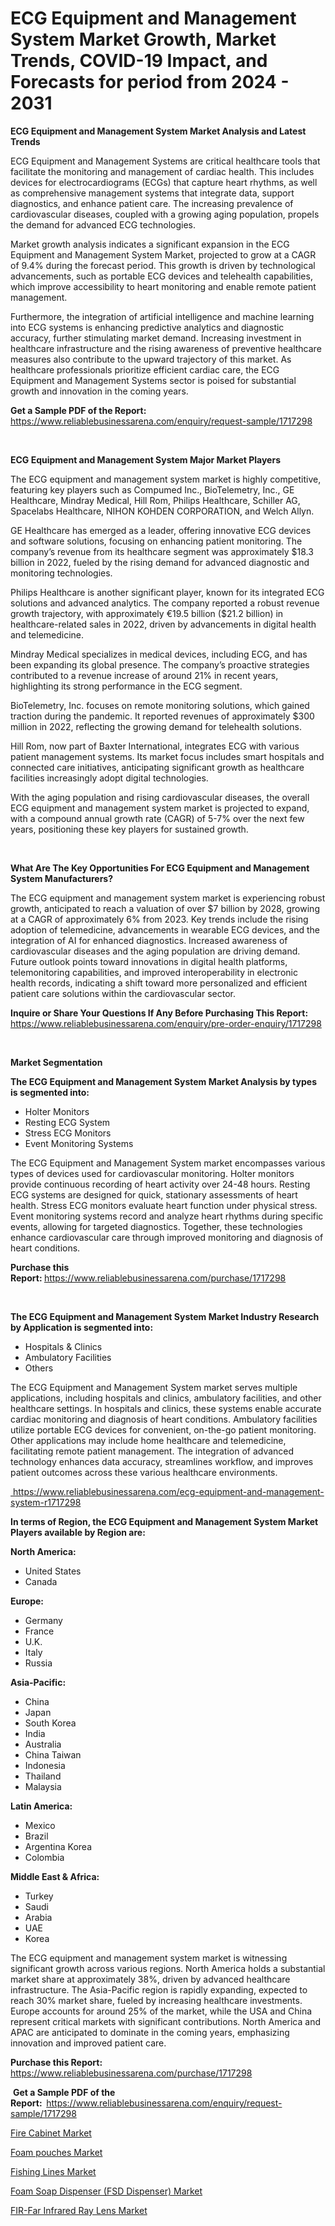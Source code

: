 <p><h1>ECG Equipment and Management System Market Growth, Market Trends, COVID-19 Impact, and Forecasts for period from 2024 - 2031</h1></p><p><strong>ECG Equipment and Management System Market Analysis and Latest Trends</strong></p>
<p><p>ECG Equipment and Management Systems are critical healthcare tools that facilitate the monitoring and management of cardiac health. This includes devices for electrocardiograms (ECGs) that capture heart rhythms, as well as comprehensive management systems that integrate data, support diagnostics, and enhance patient care. The increasing prevalence of cardiovascular diseases, coupled with a growing aging population, propels the demand for advanced ECG technologies.</p><p>Market growth analysis indicates a significant expansion in the ECG Equipment and Management System Market, projected to grow at a CAGR of 9.4% during the forecast period. This growth is driven by technological advancements, such as portable ECG devices and telehealth capabilities, which improve accessibility to heart monitoring and enable remote patient management.</p><p>Furthermore, the integration of artificial intelligence and machine learning into ECG systems is enhancing predictive analytics and diagnostic accuracy, further stimulating market demand. Increasing investment in healthcare infrastructure and the rising awareness of preventive healthcare measures also contribute to the upward trajectory of this market. As healthcare professionals prioritize efficient cardiac care, the ECG Equipment and Management Systems sector is poised for substantial growth and innovation in the coming years.</p></p>
<p><strong>Get a Sample PDF of the Report:&nbsp;</strong> <a href="https://www.reliablebusinessarena.com/enquiry/request-sample/1717298?utm_campaign=1332&utm_medium=2&utm_source=Github&utm_content=ia&utm_term=14102024&utm_id=ecg-equipment-and-management-system">https://www.reliablebusinessarena.com/enquiry/request-sample/1717298</a></p>
<p>&nbsp;</p>
<p><strong>ECG Equipment and Management System Major Market Players</strong></p>
<p><p>The ECG equipment and management system market is highly competitive, featuring key players such as Compumed Inc., BioTelemetry, Inc., GE Healthcare, Mindray Medical, Hill Rom, Philips Healthcare, Schiller AG, Spacelabs Healthcare, NIHON KOHDEN CORPORATION, and Welch Allyn. </p><p>GE Healthcare has emerged as a leader, offering innovative ECG devices and software solutions, focusing on enhancing patient monitoring. The company’s revenue from its healthcare segment was approximately $18.3 billion in 2022, fueled by the rising demand for advanced diagnostic and monitoring technologies.</p><p>Philips Healthcare is another significant player, known for its integrated ECG solutions and advanced analytics. The company reported a robust revenue growth trajectory, with approximately €19.5 billion ($21.2 billion) in healthcare-related sales in 2022, driven by advancements in digital health and telemedicine.</p><p>Mindray Medical specializes in medical devices, including ECG, and has been expanding its global presence. The company’s proactive strategies contributed to a revenue increase of around 21% in recent years, highlighting its strong performance in the ECG segment. </p><p>BioTelemetry, Inc. focuses on remote monitoring solutions, which gained traction during the pandemic. It reported revenues of approximately $300 million in 2022, reflecting the growing demand for telehealth solutions.</p><p>Hill Rom, now part of Baxter International, integrates ECG with various patient management systems. Its market focus includes smart hospitals and connected care initiatives, anticipating significant growth as healthcare facilities increasingly adopt digital technologies. </p><p>With the aging population and rising cardiovascular diseases, the overall ECG equipment and management system market is projected to expand, with a compound annual growth rate (CAGR) of 5-7% over the next few years, positioning these key players for sustained growth.</p></p>
<p>&nbsp;</p>
<p><strong>What Are The Key Opportunities For ECG Equipment and Management System Manufacturers?</strong></p>
<p><p>The ECG equipment and management system market is experiencing robust growth, anticipated to reach a valuation of over $7 billion by 2028, growing at a CAGR of approximately 6% from 2023. Key trends include the rising adoption of telemedicine, advancements in wearable ECG devices, and the integration of AI for enhanced diagnostics. Increased awareness of cardiovascular diseases and the aging population are driving demand. Future outlook points toward innovations in digital health platforms, telemonitoring capabilities, and improved interoperability in electronic health records, indicating a shift toward more personalized and efficient patient care solutions within the cardiovascular sector.</p></p>
<p><strong>Inquire or Share Your Questions If Any Before Purchasing This Report:</strong> <a href="https://www.reliablebusinessarena.com/enquiry/pre-order-enquiry/1717298?utm_campaign=1332&utm_medium=2&utm_source=Github&utm_content=ia&utm_term=14102024&utm_id=ecg-equipment-and-management-system">https://www.reliablebusinessarena.com/enquiry/pre-order-enquiry/1717298</a></p>
<p>&nbsp;</p>
<p><strong>Market Segmentation</strong></p>
<p><strong>The ECG Equipment and Management System Market Analysis by types is segmented into:</strong></p>
<p><ul><li>Holter Monitors</li><li>Resting ECG System</li><li>Stress ECG Monitors</li><li>Event Monitoring Systems</li></ul></p>
<p><p>The ECG Equipment and Management System market encompasses various types of devices used for cardiovascular monitoring. Holter monitors provide continuous recording of heart activity over 24-48 hours. Resting ECG systems are designed for quick, stationary assessments of heart health. Stress ECG monitors evaluate heart function under physical stress. Event monitoring systems record and analyze heart rhythms during specific events, allowing for targeted diagnostics. Together, these technologies enhance cardiovascular care through improved monitoring and diagnosis of heart conditions.</p></p>
<p><strong>Purchase this Report:&nbsp;</strong><a href="https://www.reliablebusinessarena.com/purchase/1717298?utm_campaign=1332&utm_medium=2&utm_source=Github&utm_content=ia&utm_term=14102024&utm_id=ecg-equipment-and-management-system">https://www.reliablebusinessarena.com/purchase/1717298</a></p>
<p>&nbsp;</p>
<p><strong>The ECG Equipment and Management System Market Industry Research by Application is segmented into:</strong></p>
<p><ul><li>Hospitals & Clinics</li><li>Ambulatory Facilities</li><li>Others</li></ul></p>
<p><p>The ECG Equipment and Management System market serves multiple applications, including hospitals and clinics, ambulatory facilities, and other healthcare settings. In hospitals and clinics, these systems enable accurate cardiac monitoring and diagnosis of heart conditions. Ambulatory facilities utilize portable ECG devices for convenient, on-the-go patient monitoring. Other applications may include home healthcare and telemedicine, facilitating remote patient management. The integration of advanced technology enhances data accuracy, streamlines workflow, and improves patient outcomes across these various healthcare environments.</p></p>
<p><a href="https://www.reliablebusinessarena.com/ecg-equipment-and-management-system-r1717298?utm_campaign=1332&utm_medium=2&utm_source=Github&utm_content=ia&utm_term=14102024&utm_id=ecg-equipment-and-management-system">&nbsp;https://www.reliablebusinessarena.com/ecg-equipment-and-management-system-r1717298</a></p>
<p><strong>In terms of Region, the ECG Equipment and Management System Market Players available by Region are:</strong></p>
<p>
    <p> <strong> North America: </strong>
        <ul>
            <li>United States</li>
            <li>Canada</li>
        </ul>
        </p> 
    <p> <strong> Europe: </strong>
        <ul>
            <li>Germany</li>
            <li>France</li>
            <li>U.K.</li>
            <li>Italy</li>
            <li>Russia</li>
        </ul>
        </p> 
    <p> <strong> Asia-Pacific: </strong>
        <ul>
            <li>China</li>
            <li>Japan</li>
            <li>South Korea</li>
            <li>India</li>
            <li>Australia</li>
            <li>China Taiwan</li>
            <li>Indonesia</li>
            <li>Thailand</li>
            <li>Malaysia</li>
        </ul>
        </p> 
    <p> <strong> Latin America: </strong>
        <ul>
            <li>Mexico</li>
            <li>Brazil</li>
            <li>Argentina Korea</li>
            <li>Colombia</li>
        </ul>
        </p> 
    <p> <strong> Middle East & Africa: </strong>
        <ul>
            <li>Turkey</li>
            <li>Saudi</li>
            <li>Arabia</li>
            <li>UAE</li>
            <li>Korea</li>
        </ul>
    </p>
    </p>
<p><p>The ECG equipment and management system market is witnessing significant growth across various regions. North America holds a substantial market share at approximately 38%, driven by advanced healthcare infrastructure. The Asia-Pacific region is rapidly expanding, expected to reach 30% market share, fueled by increasing healthcare investments. Europe accounts for around 25% of the market, while the USA and China represent critical markets with significant contributions. North America and APAC are anticipated to dominate in the coming years, emphasizing innovation and improved patient care.</p></p>
<p><strong>Purchase this Report: </strong><a href="https://www.reliablebusinessarena.com/purchase/1717298?utm_campaign=1332&utm_medium=2&utm_source=Github&utm_content=ia&utm_term=14102024&utm_id=ecg-equipment-and-management-system">https://www.reliablebusinessarena.com/purchase/1717298</a></p>
<p>&nbsp;<strong>Get a Sample PDF of the Report:&nbsp;&nbsp;</strong><a href="https://www.reliablebusinessarena.com/enquiry/request-sample/1717298?utm_campaign=1332&utm_medium=2&utm_source=Github&utm_content=ia&utm_term=14102024&utm_id=ecg-equipment-and-management-system">https://www.reliablebusinessarena.com/enquiry/request-sample/1717298</a></p>
<p><strong></strong></p>
<p><p><a href="https://www.linkedin.com/pulse/fire-cabinet-market-velocity-103-cagr-trajectory-2024-2031-dbfac?trk=public_post_embed_feed-article-content&utm_campaign=1332&utm_medium=2&utm_source=Github&utm_content=ia&utm_term=14102024&utm_id=ecg-equipment-and-management-system">Fire Cabinet Market</a></p><p><a href="https://www.linkedin.com/pulse/foam-pouches-market-matrix-applications-medical-deviceselectronic-eqhwf?utm_campaign=1332&utm_medium=2&utm_source=Github&utm_content=ia&utm_term=14102024&utm_id=ecg-equipment-and-management-system">Foam pouches Market</a></p><p><a href="https://www.linkedin.com/pulse/fishing-lines-market-trends-insights-type-application-analysis-6nqkf?utm_campaign=1332&utm_medium=2&utm_source=Github&utm_content=ia&utm_term=14102024&utm_id=ecg-equipment-and-management-system">Fishing Lines Market</a></p><p><a href="https://www.linkedin.com/pulse/foam-soap-dispenser-fsd-market-share-analysis-growth-trends-7rzlf?utm_campaign=1332&utm_medium=2&utm_source=Github&utm_content=ia&utm_term=14102024&utm_id=ecg-equipment-and-management-system">Foam Soap Dispenser (FSD Dispenser) Market</a></p><p><a href="https://www.linkedin.com/pulse/regulatory-landscape-its-influence-global-fir-far-infrared-ray-7lpyc?trk=public_post_embed_feed-article-content&utm_campaign=1332&utm_medium=2&utm_source=Github&utm_content=ia&utm_term=14102024&utm_id=ecg-equipment-and-management-system">FIR-Far Infrared Ray Lens Market</a></p></p>